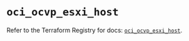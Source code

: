 # `oci_ocvp_esxi_host`

Refer to the Terraform Registry for docs: [`oci_ocvp_esxi_host`](https://registry.terraform.io/providers/oracle/oci/6.18.0/docs/resources/ocvp_esxi_host).
